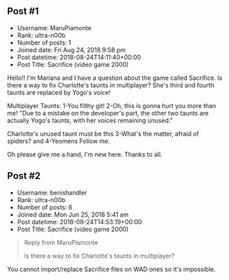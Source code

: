 ## Post #1
- Username: MaruPiamonte
- Rank: ultra-n00b
- Number of posts: 1
- Joined date: Fri Aug 24, 2018 9:58 pm
- Post datetime: 2018-08-24T14:11:40+00:00
- Post Title: Sacrifice (video game 2000)

Hello!! I'm Mariana and I have a question about the game called Sacrifice.
Is there a way to fix Charlotte's taunts in multiplayer? She's third and fourth taunts are replaced by Yogo's voice!

Multiplayer Taunts:
1-You filthy git!
2-Oh, this is gonna hurt you more than me!
"Due to a mistake on the developer's part, the other two taunts are actually Yogo's taunts, with her voices remaining unused."

Charlotte's unused taunt must be this  3-What's the matter, afraid of spiders? and 4-Yeomens Follow me.

Oh please give me a hand, I'm new here. Thanks to all.
## Post #2
- Username: benishandler
- Rank: ultra-n00b
- Number of posts: 6
- Joined date: Mon Jun 25, 2018 5:41 am
- Post datetime: 2018-08-24T14:53:19+00:00
- Post Title: Sacrifice (video game 2000)

> Reply from MaruPiamonte
>
> Is there a way to fix Charlotte's taunts in multiplayer?

You cannot import/replace Sacrifice files on WAD ones so it's impossible.
